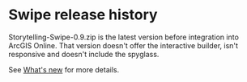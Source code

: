 Swipe release history
=====================

Storytelling-Swipe-0.9.zip is the latest version before integration into ArcGIS Online. That version doesn't offer the interactive builder, isn't responsive and doesn't include the spyglass.


See [What's new](https://github.com/Esri/swipe-map-storytelling-template-js/tree/master#whats-new) for more details.

